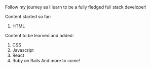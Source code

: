 Follow my journey as I learn to be a fully fledged full stack developer!

Content started so far:
1. HTML

Content to be learned and added:
1. CSS
2. Javascript
3. React
4. Ruby on Rails
And more to come!